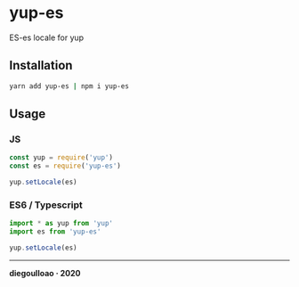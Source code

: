 # yup-es

ES-es locale for yup

## Installation
```bash
yarn add yup-es | npm i yup-es
```

## Usage

### JS
```javascript
const yup = require('yup')
const es = require('yup-es')

yup.setLocale(es)
```

### ES6 / Typescript
```typescript
import * as yup from 'yup'
import es from 'yup-es'

yup.setLocale(es)
```

---
**diegoulloao · 2020**
